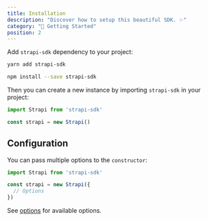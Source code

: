 ```yaml
---
title: Installation
description: "Discover how to setup this beautiful SDK. ✨"
category: "🚀 Getting Started"
position: 2
---
```


Add `strapi-sdk` dependency to your project:

<d-code-group>
  <d-code-block label="Yarn" active>

```bash
yarn add strapi-sdk
```

  </d-code-block>
  <d-code-block label="NPM">

```bash
npm install --save strapi-sdk
```

  </d-code-block>
</d-code-group>

Then you can create a new instance by importing `strapi-sdk` in your project:

```js
import Strapi from 'strapi-sdk'

const strapi = new Strapi()
```

## Configuration

You can pass multiple options to the `constructor`:

```js
import Strapi from 'strapi-sdk'

const strapi = new Strapi({
  // Options
})
```

See [options](/guide/usage) for available options.